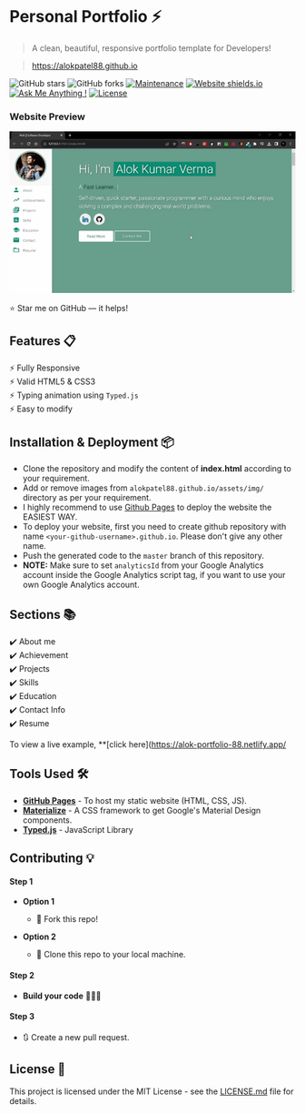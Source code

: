 # Personal Portfolio ⚡️ 
> A clean, beautiful, responsive portfolio template for Developers!

> https://alokpatel88.github.io

![GitHub stars](https://img.shields.io/github/stars/alokpatel88/alokpatel88.github.io) 
![GitHub forks](https://img.shields.io/github/forks/alokpatel88/alokpatel88.github.io)
[![Maintenance](https://img.shields.io/badge/maintained-yes-green.svg)](https://github.com/alokpatel88/alokpatel88.github.io/commits/master)
[![Website shields.io](https://img.shields.io/badge/website-up-yellow)](http://alokpatel88.github.io/)
[![Ask Me Anything !](https://img.shields.io/badge/ask%20me-linkedin-1abc9c.svg)](https://www.linkedin.com/in/alok-patel-794547220/)
[![License](http://img.shields.io/:license-mit-blue.svg?style=flat-square)](http://badges.mit-license.org)

### Website Preview
<p align="center"> 
  <kbd>
    <a href="https://alokpatel88.github.io" target="_blank"><img src="examples/gitgif.gif">
  </a>
  </kbd>
</p>

:star: Star me on GitHub — it helps!

## Features 📋
⚡️ Fully Responsive\
⚡️ Valid HTML5 & CSS3\
⚡️ Typing animation using `Typed.js`\
⚡️ Easy to modify

## Installation & Deployment 📦
- Clone the repository and modify the content of <b>index.html</b> according to your requirement.
- Add or remove images from `alokpatel88.github.io/assets/img/` directory as per your requirement.
- I highly recommend to use [Github Pages](https://create-react-app.dev/docs/deployment/#github-pages) to deploy the website the EASIEST WAY.
- To deploy your website, first you need to create github repository with name `<your-github-username>.github.io`. Please don't give any other name.
- Push the generated code to the `master` branch of this repository.
- <b>NOTE:</b> Make sure to set `analyticsId` from your Google Analytics account inside the Google Analytics script tag, if you want to use your own Google Analytics account.

## Sections 📚
✔️ About me\
✔️ Achievement\
✔️ Projects \
✔️ Skills \
✔️ Education\
✔️ Contact Info\
✔️ Resume

To view a live example, **[click here](https://alok-portfolio-88.netlify.app/
## Tools Used 🛠️
* [<b>GitHub Pages</b>](https://create-react-app.dev/docs/deployment/#github-pages) - To host my static website (HTML, CSS, JS).
* [<b>Materialize</b>](https://materializecss.com/) - A CSS framework to get Google's Material Design components.
* [<b>Typed.js</b>](https://mattboldt.com/demos/typed-js/) - JavaScript Library

## Contributing 💡
#### Step 1

- **Option 1**
    - 🍴 Fork this repo!

- **Option 2**
    - 👯 Clone this repo to your local machine.


#### Step 2

- **Build your code** 🔨🔨🔨

#### Step 3

- 🔃 Create a new pull request.

## License 📄
This project is licensed under the MIT License - see the [LICENSE.md](./LICENSE) file for details.

